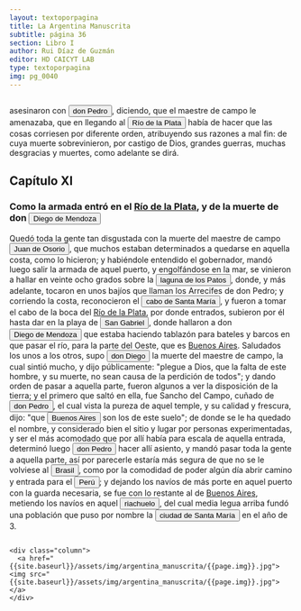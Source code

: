 ```yaml
---
layout: textoporpagina
title: La Argentina Manuscrita
subtitle: página 36
section: Libro I
author: Rui Díaz de Guzmán
editor: HD CAICYT LAB
type: textoporpagina
img: pg_0040
---
```


<div class="row">
    <div class="column">

<p>
asesinaron con <button class="balloon" data-balloon-pos="up" data-balloon-length="large" data-balloon="Pedro de Mendoza (1499-1537), fue un noble español nacido de Cádiz. Tuvo una destacada actividad militar en las campañas militares de Carlos I en Italia, y con la fortuna que logró en ellas, solicitó la conquista del Río de la Plata. Por capitulación firmada con en el rey en 1534 se lo designa gobernador y primer adelantando a la provincia del mismo bombre. Su armanda, una de las más grandes en términos de hombres y barcos que cruzaron el océano a América, llegó a las costas del Río de la Plata en 1536. En la margen izquierda del río, al sur de la actual ciudad de Buenos Aires, Mendoza ordenó el establecimiento de un puerto llamado Nuestra Señora del Buen Ayre, pero sus intencionres eran continuar las exploraciones río arriba, en busca de la Sierra de la Plata. El asentamiento en Buenos Aires rápidamenta sufrió hambre y ataques de las sociedades nativas. Al mismo tiempo, Pedro de Mendoza delegó gran parte de las tareas de exploración de la región en su teniente gobernador, Juan de Ayolas. Debido a las dificultades que enfrentaba la población de Buenos Aires y de los dos asentamientos establecidos Paraná arriba (Buena Esperanza y Corpus Christi) y la ausencia de noticias del Juan de Ayolas (quien luego se sabría, habría alcanzado tierras chiriguanas) Pedro de Mendoza decide abandonar su conquista, delegando el mando general de la armada en Juan de Ayolas y el gobierno de Buenos Aires en Ruiz Galán. Moriría cruzando el Atlántico en 1537. Bibliografía: Lafuente Machaín, Conquistadores del Río de la Plata, Buenos Aires, Amorrurtu, 1937; Guérin, Miguel Alberto, &quot;La organización inicial del espacio rioplatense&quot;, en Tandeter, Enrique (dir.), Nueva Historia Argentina. La Sociedad Colonial, Buenos Aires, Sudamericana, 2000, pp. 14-54.">don Pedro</button>, diciendo, que el maestre de campo le amenazaba, que en llegando al <a href="https://recogito.pelagios.org/document/wzqxhk0h3vpikm/part/1/edit#009ac429-2297-465c-87dc-2ba737141ab0" target="_blank"><button class="balloon" data-balloon-pos="up" data-balloon-length="large" data-balloon="Río de la Plata">Río de la Plata</button></a> había de hacer que las cosas corriesen por diferente orden, atribuyendo sus razones a mal fin: de cuya muerte sobrevinieron, por castigo de Dios, grandes guerras, muchas desgracias y muertes, como adelante se dirá.
</p>

<h2>Capítulo XI</h2>
<h3>Como la armada entró en el <a href="https://recogito.pelagios.org/document/wzqxhk0h3vpikm/part/1/edit#9418c492-b60e-462e-9606-f055f503ccea" target="_blank">Río de la Plata</a>, y de la muerte de don <button class="balloon" data-balloon-pos="up" data-balloon-length="large" data-balloon="Diego de Mendoza, hermano de Pedro. Murió en un enfrentamiento con nativos cerca de Buenos Aires, el día de Corpus Christi de 1536.">Diego de Mendoza</button></h3>


<p>Quedó toda la gente tan disgustada con la muerte del maestre de campo <button class="balloon" data-balloon-pos="up" data-balloon-length="large" data-balloon="Juan de Osorio (1511-1536), capitán de la expedición de Pedro de Mendoza. Cuando la armada llegó a la región de Río de Janeiro, fue acusado de intentar un motín contra el adelantado y ejecutado por su orden en el acto junto a otros supuestos conjurados. Esto repercutió muy negativamente entre gran parte de los hombres de la armada, quienes consideraban a Osorio un hombre valiente y respetable. Las extrañas circuntancias de su acusación y muerte fueron consideradas luego como un presagio (cuando no la causa directa) de las dificutades de la conquista en el Río de la Plata. De ello se hicieron eco Gonzalo de Oviedo en su Historia General y Natural de las Indias (Libro XXIII, Capítulo VIII) y Martín del Barco Centenera en su Argentina.">Juan de Osorio</button>, que muchos estaban determinados a quedarse en aquella costa, como lo hicieron; y habiéndole entendido el gobernador, mandó luego salir la armada de aquel puerto, y engolfándose en la mar, se vinieron a hallar en veinte ocho grados sobre la <button class="balloon" data-balloon-pos="up" data-balloon-length="large" data-balloon="Se refiere a la gran laguna que está en la costa sur del Brasil, en Cananea.">laguna de los Patos</button>, donde, y más adelante, tocaron en unos bajíos que llaman los Arrecifes de don Pedro; y corriendo la costa, reconocieron el <a href="https://recogito.pelagios.org/document/wzqxhk0h3vpikm/part/1/edit#191c84e6-fc75-4946-bde7-4d3bd8e0a537" target="_blank"><button class="balloon" data-balloon-pos="up" data-balloon-length="large" data-balloon="Este está sobre la costa Uruguaya, probablemente en lo el balneario de La Paloma en el Departamento de Rocha.">cabo de Santa María</button></a>, y fueron a tomar el cabo de la boca del <a href="https://recogito.pelagios.org/document/wzqxhk0h3vpikm/part/1/edit#04550c45-3c83-4be2-b05a-92a0534cf452" target="_blank">Río de la Plata</a>, por donde entrados, subieron por él hasta dar en la playa de <a href="https://recogito.pelagios.org/document/wzqxhk0h3vpikm/part/1/edit#335645d3-bc17-4689-a971-0b10850bf8ff" target="_blank"><button class="balloon" data-balloon-pos="up" data-balloon-length="large" data-balloon="Isla de San Gabriel en el Río de la Plata.">San Gabriel</button></a>, donde hallaron a don <button class="balloon" data-balloon-pos="up" data-balloon-length="large" data-balloon="Diego de Mendoza, hermano de Pedro. Murió en un enfrentamiento con nativos en Corpus Christi en 1537.">Diego de Mendoza</button> que estaba haciendo tablazón para bateles y barcos en que pasar el río, para la parte del Oeste, que es <a href="https://recogito.pelagios.org/document/wzqxhk0h3vpikm/part/1/edit#65d75c56-b5f3-40f6-b0e2-b232e8f7e85a" target="_blank">Buenos Aires</a>. Saludados los unos a los otros, supo <button class="balloon" data-balloon-pos="up" data-balloon-length="large" data-balloon="Diego de Mendoza, hermano de Pedro. Murió en un enfrentamiento con nativos cerca de Buenos Aires, el día de Corpus Christi de 1536.">don Diego</button> la muerte del maestre de campo, la cual sintió mucho, y dijo públicamente: &quot;plegue a Dios, que la falta de este hombre, y su muerte, no sean causa de la perdición de todos&quot;; y dando orden de pasar a aquella parte, fueron algunos a ver la disposición de la tierra; y el primero que saltó en ella, fue Sancho del Campo, cuñado de <button class="balloon" data-balloon-pos="up" data-balloon-length="large" data-balloon="Pedro de Mendoza (1499-1537), fue un noble español nacido de Cádiz. Tuvo una destacada actividad militar en las campañas militares de Carlos I en Italia, y con la fortuna que logró en ellas, solicitó la conquista del Río de la Plata. Por capitulación firmada con en el rey en 1534 se lo designa gobernador y primer adelantando a la provincia del mismo bombre. Su armanda, una de las más grandes en términos de hombres y barcos que cruzaron el océano a América, llegó a las costas del Río de la Plata en 1536. En la margen izquierda del río, al sur de la actual ciudad de Buenos Aires, Mendoza ordenó el establecimiento de un puerto llamado Nuestra Señora del Buen Ayre, pero sus intencionres eran continuar las exploraciones río arriba, en busca de la Sierra de la Plata. El asentamiento en Buenos Aires rápidamenta sufrió hambre y ataques de las sociedades nativas. Al mismo tiempo, Pedro de Mendoza delegó gran parte de las tareas de exploración de la región en su teniente gobernador, Juan de Ayolas. Debido a las dificultades que enfrentaba la población de Buenos Aires y de los dos asentamientos establecidos Paraná arriba (Buena Esperanza y Corpus Christi) y la ausencia de noticias del Juan de Ayolas (quien luego se sabría, habría alcanzado tierras chiriguanas) Pedro de Mendoza decide abandonar su conquista, delegando el mando general de la armada en Juan de Ayolas y el gobierno de Buenos Aires en Ruiz Galán. Moriría cruzando el Atlántico en 1537. Bibliografía: Lafuente Machaín, Conquistadores del Río de la Plata, Buenos Aires, Amorrurtu, 1937; Guérin, Miguel Alberto, &quot;La organización inicial del espacio rioplatense&quot;, en Tandeter, Enrique (dir.), Nueva Historia Argentina. La Sociedad Colonial, Buenos Aires, Sudamericana, 2000, pp. 14-54.">don Pedro</button>, el cual vista la pureza de aquel temple, y su calidad y frescura, dijo: &quot;que <button class="balloon" data-balloon-pos="up" data-balloon-length="large" data-balloon="Esta anécdota sobre el origen del nombre de Buenos Aires, atribuida aquí a Sancho del Campo pero en otros autores al propio Don Pedro, tuvo una larga vida poética e historiográfica. En nombre se debe probablemente a la advocación de Nuestra Señora del Buen Aire, virgen patrona de los navegantes de Cerdeña y que tenía ya una cofradía en Sevilla a principios del siglo XVI.">Buenos Aires</button> son los de este suelo&quot;; de donde se le ha quedado el nombre, y considerado bien el sitio y lugar por personas experimentadas, y ser el más acomodado que por allí había para escala de aquella entrada, determinó luego <button class="balloon" data-balloon-pos="up" data-balloon-length="large" data-balloon="Pedro de Mendoza (1499-1537), fue un noble español nacido de Cádiz. Tuvo una destacada actividad militar en las campañas militares de Carlos I en Italia, y con la fortuna que logró en ellas, solicitó la conquista del Río de la Plata. Por capitulación firmada con en el rey en 1534 se lo designa gobernador y primer adelantando a la provincia del mismo bombre. Su armanda, una de las más grandes en términos de hombres y barcos que cruzaron el océano a América, llegó a las costas del Río de la Plata en 1536. En la margen izquierda del río, al sur de la actual ciudad de Buenos Aires, Mendoza ordenó el establecimiento de un puerto llamado Nuestra Señora del Buen Ayre, pero sus intencionres eran continuar las exploraciones río arriba, en busca de la Sierra de la Plata. El asentamiento en Buenos Aires rápidamenta sufrió hambre y ataques de las sociedades nativas. Al mismo tiempo, Pedro de Mendoza delegó gran parte de las tareas de exploración de la región en su teniente gobernador, Juan de Ayolas. Debido a las dificultades que enfrentaba la población de Buenos Aires y de los dos asentamientos establecidos Paraná arriba (Buena Esperanza y Corpus Christi) y la ausencia de noticias del Juan de Ayolas (quien luego se sabría, habría alcanzado tierras chiriguanas) Pedro de Mendoza decide abandonar su conquista, delegando el mando general de la armada en Juan de Ayolas y el gobierno de Buenos Aires en Ruiz Galán. Moriría cruzando el Atlántico en 1537. Bibliografía: Lafuente Machaín, Conquistadores del Río de la Plata, Buenos Aires, Amorrurtu, 1937; Guérin, Miguel Alberto, &quot;La organización inicial del espacio rioplatense&quot;, en Tandeter, Enrique (dir.), Nueva Historia Argentina. La Sociedad Colonial, Buenos Aires, Sudamericana, 2000, pp. 14-54.">don Pedro</button> hacer allí asiento, y mandó pasar toda la gente a aquella parte, así por parecerle estaría más segura de que no se le volviese al <a href="https://recogito.pelagios.org/document/wzqxhk0h3vpikm/part/1/edit#33abda5b-69ee-4c6a-b3a5-13e945509a85" target="_blank"><button class="balloon" data-balloon-pos="up" data-balloon-length="large" data-balloon="La costa de lo que hoy es territorio brasileño fue el primer punto al que llegaron los europeos en América del Sur. La primera expedición que exploró la región fue un desprendimiento de la flota portuguesa que Vasco da Gama (c. 1460-1524) llevaba hacia oriente. Las naves dirigidas por Pedro Álvarez de Cabral (1467-1520) se alejaron excesivamente de la costa de África y terminaron en el extremo sur de actual territorio del Estado de Bahía, en que el permanecieron entre abril y mayo del año 1500. Los portuguese establecieron en la costa precarias feitorias para comerciar verzino o palo brasil con los nativos de las sociedades tupí y guaraní nativas. Recién en 1530 la corona brasileña tomaría acciones decididas para organizar la ocupación portuguesa y las actividades de explotación, cuando instaura el régimen de capitanías hereditarias que estructuraría el establecimiento colonial lusitano en brasil. Bibliografía: Johnson, H. B., &quot;Portuguese Settlement, 1500-1580&quot;, en Bethell, Leslie (ed.), Colonial Brazil, Cambridge, Cambridge University Press, 1987, pp. 1-38; Abulafia, David, El descubrimiento de la humanidad. Encuentros atlánticos en la era de Colón, Barcelona, Crítica, 2009 [2008]; Metcalf, Alida C., Go-Betweens and the Colonization of Brazil, 1500-1600, Austin, University of Texas Press, 2005; Vaz de Caminha, Pêro, Carta del descubrimiento del Brasil, Barcelona, Acantilado, 2009.">Brasil</button></a>, como por la comodidad de poder algún día abrir camino y entrada para el <a href="https://recogito.pelagios.org/document/wzqxhk0h3vpikm/part/1/edit#1611a52f-226a-452e-b3a0-d11da316d55d" target="_blank"><button class="balloon" data-balloon-pos="up" data-balloon-length="large" data-balloon="Entendido como virreinato del Perú.">Perú</button></a>; y dejando los navíos de más porte en aquel puerto con la guarda necesaria, se fue con lo restante al de <a href="https://recogito.pelagios.org/document/wzqxhk0h3vpikm/part/1/edit#6043afab-5a51-4b72-a27a-06ea9162bb9d" target="_blank">Buenos Aires</a>, metiendo los navíos en aquel <button class="balloon" data-balloon-pos="up" data-balloon-length="large" data-balloon="Se refiere, en efecto al río Matanza-Riachuelo, que marca el actual límite sur de la ciudad de Buenos Aires">riachuelo</button>, del cual media legua arriba fundó una población que puso por nombre la <a href="https://recogito.pelagios.org/document/wzqxhk0h3vpikm/part/1/edit#8baf41b3-e0f3-49fb-951a-387e6af4e602" target="_blank"><button class="balloon" data-balloon-pos="up" data-balloon-length="large" data-balloon="Buenos Aires fue establecida en 1536 como un puerto. No hay registros ni de un acta de fundación ni de la conformación de un cabildo con repartición de solares a los vecinos. La verdadera fundación de la ciudad ocurriría recién en 1580 con Juan de Garay.Refiere al puerto y luego de la Ciudad de Buenos Aires.">ciudad de Santa María</button></a> en el año de 3.</p>
    </div>

    <div class="column">
      <a href="{{site.baseurl}}/assets/img/argentina_manuscrita/{{page.img}}.jpg"><img src="{{site.baseurl}}/assets/img/argentina_manuscrita/{{page.img}}.jpg"></a>
    </div>
</div>